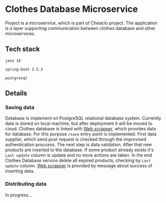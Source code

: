 # Clothes Database Microservice

Project is a microservice, which is part of Cheaclo project. The application is a layer supporting communication between clothes database and other microservices.

## Tech stack

`java 16`

`spring-boot 2.5.2`

`postgresql`

## Details

### Saving data

Database is implement on PostgreSQL relational database system. Currently data is stored on local machine, but after deployment it will be moved to cloud.
Clothes database is linked with [Web scrapper](https://github.com/cheaclo/web-scrapper), which provides data for database. For this purpose `/save` entry point is implemented. First data supplier, which send post request is checked through the improvised authentication proccess. The next step is data validation. After that new products are inserted to the database. If some product already exists it's `Last update` column is update and no more actions are taken. In the end Clothes Database service delete all expired products, checking by `Last update` column. [Web scrapper](https://github.com/cheaclo/web-scrapper) is provided by message about success of inserting data.

### Distributing data

In progress...